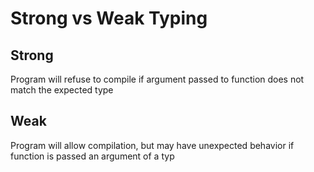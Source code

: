 # Strong vs Weak Typing

## Strong

Program will refuse to compile if argument passed to function does not match the expected type

## Weak

Program will allow compilation, but may have unexpected behavior if function is passed an argument of a typ


# 
